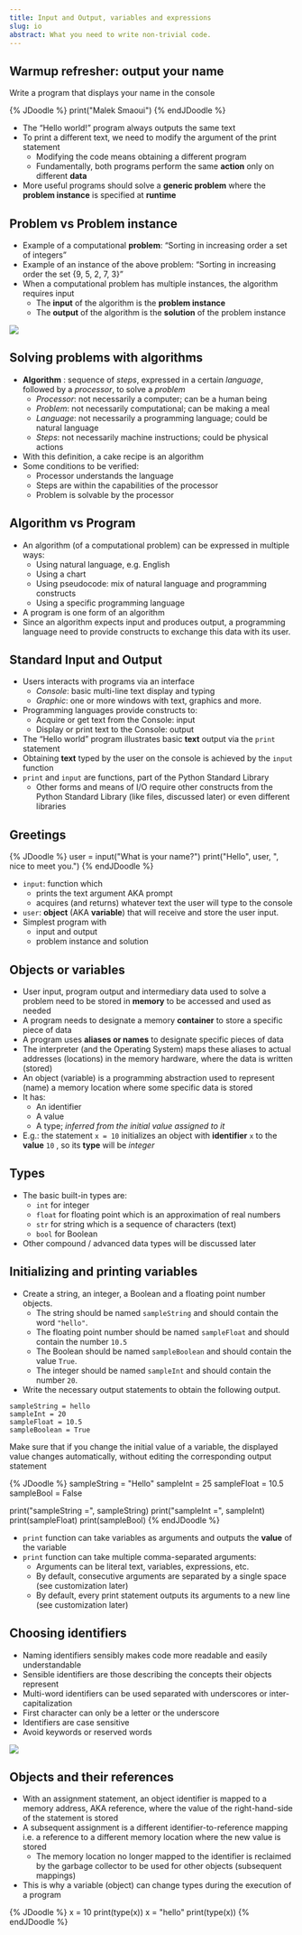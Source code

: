 ```yaml
---
title: Input and Output, variables and expressions
slug: io
abstract: What you need to write non-trivial code.
---
```


## Warmup refresher: output your name

Write a program that displays your name in the console

{% JDoodle %}
print("Malek Smaoui")
{% endJDoodle %}

* The “Hello world!” program always outputs the same text
* To print a different text, we need to modify the argument of the print statement
  * Modifying the code means obtaining a different program
  * Fundamentally, both programs perform the same **action** only on different **data**
* More useful programs should solve a **generic problem** where the **problem instance** is specified at **runtime**

## Problem vs Problem instance

* Example of a computational **problem**: “Sorting in increasing order a set of integers”
* Example of an instance of the above problem: “Sorting in increasing order the set {9, 5, 2, 7, 3}”
* When a computational problem has multiple instances, the algorithm requires input
  * The **input** of the algorithm is the **problem instance**
  * The **output** of the algorithm is the **solution** of the problem instance 

![](assets/images/Lec2-1.png)

## Solving problems with algorithms

* **Algorithm** : sequence of _steps_, expressed in a certain _language_, followed by a _processor_, to solve a _problem_
  * _Processor_: not necessarily a computer; can be a human being
  * _Problem_: not necessarily computational; can be making a meal
  * _Language_: not necessarily a programming language; could be natural language
  * _Steps_: not necessarily machine instructions; could be physical actions
* With this definition, a cake recipe is an algorithm
* Some conditions to be verified:
  * Processor understands the language
  * Steps are within the capabilities of the processor
  * Problem is solvable by the processor

## Algorithm vs Program

* An algorithm (of a computational problem) can be expressed in multiple ways:
  * Using natural language, e.g. English
  * Using a chart
  * Using pseudocode: mix of natural language and programming constructs
  * Using a specific programming language
* A program is one form of an algorithm
* Since an algorithm expects input and produces output, a programming language need to provide constructs to exchange this data  with its user.

## Standard Input and Output

* Users interacts with programs via an interface
  * _Console_: basic multi-line text display and typing
  * _Graphic_: one or more windows with text, graphics and more.
* Programming languages provide constructs to:
  * Acquire or get text from the Console: input
  * Display or print text to the Console: output
* The “Hello world” program illustrates basic **text** output via the `print` statement
* Obtaining **text** typed by the user on the console is achieved by the `input` function
* `print` and `input` are functions, part of the Python Standard Library
  * Other forms and means of I/O require other constructs from the Python Standard Library (like files, discussed later) or even different libraries

## Greetings

{% JDoodle %}
user = input("What is your name?")
print("Hello", user, ", nice to meet you.")
{% endJDoodle %}

* `input`: function which
  * prints the text argument AKA prompt
  * acquires (and returns) whatever text the user will type to the console
* `user`: **object** (AKA  **variable**)  that will receive and store the user input.
* Simplest program with
  * input and output
  * problem instance and solution

## Objects or variables

* User input, program output and intermediary data used to solve a problem need to be stored in **memory** to be accessed and used as needed
* A program needs to designate a memory **container** to store a specific piece of data
* A program uses **aliases or names** to designate specific pieces of data
* The interpreter (and the Operating System) maps these aliases to actual addresses (locations) in the memory hardware, where the data is written (stored)
* An object (variable) is a programming abstraction used to represent (name) a memory location where some specific data is stored
* It has:
  * An identifier
  * A value
  * A type;  _inferred from the initial value assigned to it_
* E.g.: the statement `x = 10` initializes an object with **identifier** `x` to the **value** `10` , so its **type** will be _integer_

## Types

* The basic built-in types are:
  * `int`  for integer
  * `float`  for floating point  which is an approximation of real numbers
  * `str`  for string which is a sequence of characters (text)
  * `bool`  for Boolean
* Other compound / advanced data types will be discussed later

## Initializing and printing variables

* Create a string, an integer, a Boolean and a floating point number objects. 
  * The string should be named  `sampleString` and should contain the word `"hello"`. 
  * The floating point number should be named `sampleFloat` and should contain the number `10.5`
  * The Boolean should be named `sampleBoolean` and should contain the value `True`.
  * The integer should be named `sampleInt` and should contain the number `20`.
* Write the necessary output statements to obtain the following output. 

```
sampleString = hello
sampleInt = 20
sampleFloat = 10.5
sampleBoolean = True
```

Make sure that if you change the initial value of a variable, the displayed value changes automatically, without editing the corresponding output statement

{% JDoodle %}
sampleString = "Hello"
sampleInt = 25
sampleFloat = 10.5
sampleBool = False

print("sampleString =", sampleString)
print("sampleInt =", sampleInt)
print(sampleFloat)
print(sampleBool)
{% endJDoodle %}

* `print`  function can take variables as arguments and outputs the **value** of the variable
* `print`  function can take multiple comma-separated arguments:
  * Arguments can be literal text, variables, expressions, etc.
  * By default, consecutive arguments are separated by a single space (see customization later)
  * By default, every print statement outputs its arguments to a new line (see customization later)

## Choosing identifiers

* Naming identifiers sensibly makes code more readable and easily understandable
* Sensible identifiers are those describing the concepts their objects represent
* Multi-word identifiers can be used separated with underscores or inter-capitalization
* First character can only be a letter or the underscore
* Identifiers are case sensitive
* Avoid keywords or reserved words 

![](assets/images/Lec3-3.png)

## Objects and their references

* With an assignment statement, an object identifier is mapped to a memory address, AKA reference, where the value of the right-hand-side of the statement is stored
* A subsequent assignment is a different identifier-to-reference mapping i.e. a reference to a different memory location where the new value is stored
  * The memory location no longer mapped to the identifier is reclaimed by the garbage collector to be used for other objects (subsequent mappings)
* This is why a variable (object) can change types during the execution of a program

{% JDoodle %}
x = 10
print(type(x))
x = "hello"
print(type(x))
{% endJDoodle %}
